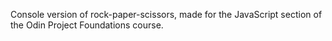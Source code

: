 Console version of rock-paper-scissors, made for the JavaScript section of the Odin Project Foundations course.
